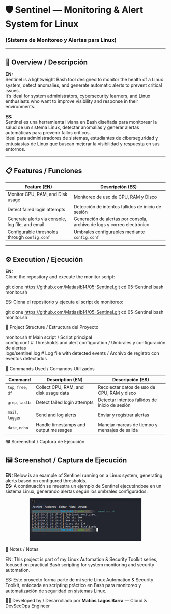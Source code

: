# 🛡️ Sentinel — Monitoring & Alert System for Linux  
### (Sistema de Monitoreo y Alertas para Linux)

---

## 🧩 Overview / Descripción  

**EN:**  
Sentinel is a lightweight Bash tool designed to monitor the health of a Linux system, detect anomalies, and generate automatic alerts to prevent critical issues.  
It’s ideal for system administrators, cybersecurity learners, and Linux enthusiasts who want to improve visibility and response in their environments.  

**ES:**  
Sentinel es una herramienta liviana en Bash diseñada para monitorear la salud de un sistema Linux, detectar anomalías y generar alertas automáticas para prevenir fallos críticos.  
Ideal para administradores de sistemas, estudiantes de ciberseguridad y entusiastas de Linux que buscan mejorar la visibilidad y respuesta en sus entornos.

---

## 📋 Features / Funciones  

| Feature (EN) | Descripción (ES) |
| ------------- | ---------------- |
| Monitor CPU, RAM, and Disk usage | Monitoreo de uso de CPU, RAM y Disco |
| Detect failed login attempts | Detección de intentos fallidos de inicio de sesión |
| Generate alerts via console, log file, and email | Generación de alertas por consola, archivo de logs y correo electrónico |
| Configurable thresholds through `config.conf` | Umbrales configurables mediante `config.conf` |

---

## ⚙️ Execution / Ejecución  

**EN:**  
Clone the repository and execute the monitor script:  

git clone https://github.com/Matiaslb14/05-Sentinel.git
cd 05-Sentinel
bash monitor.sh

ES:
Clona el repositorio y ejecuta el script de monitoreo:

git clone https://github.com/Matiaslb14/05-Sentinel.git
cd 05-Sentinel
bash monitor.sh

📁 Project Structure / Estructura del Proyecto

monitor.sh        # Main script / Script principal  
config.conf       # Thresholds and alert configuration / Umbrales y configuración de alertas  
logs/sentinel.log # Log file with detected events / Archivo de registro con eventos detectados  

🧠 Commands Used / Comandos Utilizados

| Command             | Description (EN)                      | Descripción (ES)                               |
| ------------------- | ------------------------------------- | ---------------------------------------------- |
| `top`, `free`, `df` | Collect CPU, RAM, and disk usage data | Recolectar datos de uso de CPU, RAM y disco    |
| `grep`, `lastb`     | Detect failed login attempts          | Detectar intentos fallidos de inicio de sesión |
| `mail`, `logger`    | Send and log alerts                   | Enviar y registrar alertas                     |
| `date`, `echo`      | Handle timestamps and output messages | Manejar marcas de tiempo y mensajes de salida  |

🖼️ Screenshot / Captura de Ejecución

## 🖼️ Screenshot / Captura de Ejecución  

**EN:** Below is an example of Sentinel running on a Linux system, generating alerts based on configured thresholds.  
**ES:** A continuación se muestra un ejemplo de Sentinel ejecutándose en un sistema Linux, generando alertas según los umbrales configurados.  

<div align="center">
  <img src="./images/sentinel_run.png" alt="Sentinel Run" width="70%">
</div>


📘 Notes / Notas

EN:
This project is part of my Linux Automation & Security Toolkit series, focused on practical Bash scripting for system monitoring and security automation.

ES:
Este proyecto forma parte de mi serie Linux Automation & Security Toolkit, enfocada en scripting práctico en Bash para monitoreo y automatización de seguridad en sistemas Linux.

👨‍💻 Developed by / Desarrollado por **Matías Lagos Barra** — Cloud & DevSecOps Engineer

